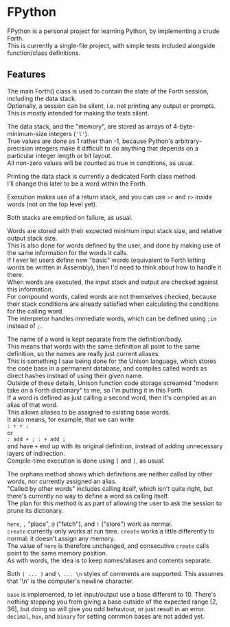 # FPython

FPython is a personal project for learning Python, by implementing a crude Forth.\
This is currently a single-file project, with simple tests included alongside function/class definitions.

## Features

The main Forth() class is used to contain the state of the Forth session, including the data stack.\
Optionally, a session can be silent, i.e. not printing any output or prompts.\
This is mostly intended for making the tests silent.

The data stack, and the "memory", are stored as arrays of 4-byte-minimum-size integers (`'l'`).\
True values are done as 1 rather than -1, because Python's arbitrary-precision integers make it difficult to do anything that depends on a particular integer length or bit layout.\
All non-zero values will be counted as true in conditions, as usual.

Printing the data stack is currently a dedicated Forth class method.\
I'll change this later to be a word within the Forth.

Execution makes use of a return stack, and you can use `>r` and `r>` inside words (not on the top level yet).

Both stacks are emptied on failure, as usual.

Words are stored with their expected minimum input stack size, and relative output stack size.\
This is also done for words defined by the user, and done by making use of the same information for the words it calls.\
If I ever let users define new "basic" words (equivalent to Forth letting words be written in Assembly), then I'd need to think about how to handle it there.\
When words are executed, the input stack and output are checked against this information.\
For compound words, called words are not themselves checked, because their stack conditions are already satisfied when calculating the conditions for the calling word.\
The interpretor handles immediate words, which can be defined using `;im` instead of `;`.

The name of a word is kept separate from the definition/body.\
This means that words with the same definition all point to the same definition, so the names are really just current aliases.\
This is something I saw being done for the Unison language, which stores the code base in a permanent database, and compiles called words as direct hashes instead of using their given name.\
Outside of these details, Unison function code storage screamed "modern take on a Forth dictionary" to me, so I'm putting it in this Forth.\
If a word is defined as just calling a second word, then it's compiled as an alias of that word.\
This allows aliases to be assigned to existing base words.\
It also means, for example, that we can write\
`: + + ;`\
or\
`: add + ; : + add ;`\
and have `+` end up with its original definition, instead of adding unnecessary layers of indirection.\
Compile-time execution is done using `[` and `]`, as usual.

The orphans method shows which definitions are neither called by other words, nor currently assigned an alias.\
"Called by other words" includes calling itself, which isn't quite right, but there's currently no way to define a word as calling itself.\
The plan for this method is as part of allowing the user to ask the session to prune its dictionary.

`here`, `,` "place", `@` ("fetch"), and `!` ("store") work as normal.\
`create` currently only works at run time.
`create` works a little differently to normal: it doesn't assign any memory.\
The value of `here` is therefore unchanged, and consecutive `create` calls point to the same memory position.\
As with words, the idea is to keep names/aliases and contents separate.

Both `( ... )` and `\ ... \n` styles of comments are supported. This assumes that '\n' is the computer's newline character.

`base` is implemented, to let input/output use a base different to 10. There's nothing stopping you from giving a base outside of the expected range [2, 36], but doing so will give you odd behaviour, or just result in an error.\
`decimal`, `hex`, and `binary` for setting common bases are not added yet.
